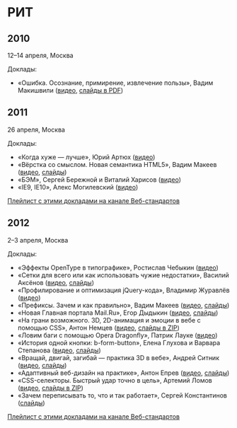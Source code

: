 # РИТ

## 2010

12–14 апреля, Москва

Доклады:

- «Ошибка. Осознание, примирение, извлечение пользы», Вадим Макишвили ([видео](https://www.youtube.com/watch?v=4srVRott8uU), [слайды в PDF](https://wsd.events/2009/11/28/pres/mistake.pdf))

## 2011

26 апреля, Москва

Доклады:

- «Когда хуже — лучше», Юрий Артюх ([видео](https://www.youtube.com/watch?v=3KTXZ-_DIfY))
- «Вёрстка со смыслом. Новая семантика HTML5», Вадим Макеев ([видео](https://www.youtube.com/watch?v=KKDC3emgfaU), [слайды](http://pepelsbey.net/pres/sense-coding/))
- «БЭМ», Сергей Бережной и Виталий Харисов ([видео](https://www.youtube.com/watch?v=hno_XFuF_ZI))
- «IE9, IE10», Алекс Могилевский ([видео](https://www.youtube.com/watch?v=JPWmyZ3mPBo))

[Плейлист с этими докладами на канале Веб-стандартов](https://www.youtube.com/playlist?list=PLMBnwIwFEFHdzdpkPdNUrWaH-m6Xejs_2)

## 2012

2–3 апреля, Москва

Доклады:

- «Эффекты OpenType в типографике», Ростислав Чебыкин ([видео](https://www.youtube.com/watch?v=30XWKng7MCo))
- «Сетки для всего или как использовать чужие недостатки», Василий Аксёнов ([видео](https://www.youtube.com/watch?v=y8QGjkL1AnI), [слайды](http://www.slideshare.net/profyclub_ru/ss-12255496))
- «Профилирование и оптимизация jQuery-кода», Владимир Журавлёв ([видео](https://www.youtube.com/watch?v=fJxfIZe46Sg))
- «Префиксы. Зачем и как правильно», Вадим Макеев ([видео](https://www.youtube.com/watch?v=s0JDCEQDXI4), [слайды](http://pepelsbey.net/pres/pre-fixes/))
- «Новая Главная портала Mail.Ru», Егор Дыдыкин ([видео](https://www.youtube.com/watch?v=z9mFBCEvHoY), [слайды](http://documents.tips/documents/-mailru--55c21d742fbd9.html))
- «На грани возможного. 3D, 2D-анимация и эмоции в вебе c помощью CSS», Антон Немцев ([видео](https://www.youtube.com/watch?v=FNHul3OHezw), [слайды в ZIP](http://ritconf.ru/uploads/12/a4f/ca469bc3501c43751de67577408.zip))
- «Ловим баги с помощью Opera Dragonfly», Патрик Лауке ([видео](https://www.youtube.com/watch?v=ZHjh3kDMTaQ))
- «История одной кнопки: b-form-button», Елена Глухова и Варвара Степанова ([видео](https://www.youtube.com/watch?v=9yWvUCu8xF0), [слайды](http://www.slideshare.net/profyclub_ru/b-formbuttoncss-bformbuttonjs-12265241))
- «Вращай, двигай, загибай — практика 3D в вебе», Андрей Ситник ([видео](https://www.youtube.com/watch?v=KzCX9xBzUbk), [слайды](http://ritconf.ru/uploads/ac/9dd/b1ccc16af6bf2d05551b898620e.html))
- «Адаптивный веб-дизайн на практике», Антон Епрев ([видео](https://www.youtube.com/watch?v=uUgCpOGJqus), [слайды](http://www.slideshare.net/profyclub_ru/ss-12266758))
- «CSS-селекторы. Быстрый удар точно в цель», Артемий Ломов ([видео](https://www.youtube.com/watch?v=doxkYoxvYQQ), [слайды в ZIP](http://static.webhitech.ru/_data/events/2012/rit/presentation.zip))
- «Зачем переписывать то, что и так работает», Сергей Константинов ([слайды](http://www.slideshare.net/profyclub_ru/ss-12226121))

[Плейлист с этими докладами на канале Веб-стандартов](https://www.youtube.com/playlist?list=PLMBnwIwFEFHetsf64E2lc7_BIUvW-I6Ta)